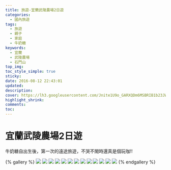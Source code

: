 ```yaml
---
title: 旅遊-宜蘭武陵農場2日遊
categories:
  - 國內旅遊
tags:
  - 旅遊
  - 親子
  - 家庭
  - 牛奶糖
keywords:
  - 宜蘭
  - 武陵農場
  - 石門山
top_img:
toc_style_simple: true
sticky: 
date: 2016-08-12 22:43:01
updated:
description:
cover: https://lh3.googleusercontent.com/Jnite1U9o_GARXQDm6MSBRIB1b23JWd1qiNCkm13534o_2L_I5e1VxEHqilkb_DT5XJHNz6IN83oARsx228sXIqaq4XWGvdi1X__b1D_oWSx5ZQUQdSlrzUz2CPTUu8yhypADfZ5PEE=w1920-h1080
highlight_shrink:
comments:
toc:
---
```


# 宜蘭武陵農場2日遊

牛奶糖自出生後，第一次的遠途旅遊，不哭不閙時還真是個玩咖!!

{% gallery %}
![](https://lh3.googleusercontent.com/9uA2I-p35YB2f7mfDlEZ4G13Ar5RwGT0_VJm1bJQn_4R54EalOme-1DmdkEEP7e5OGhPNI8qbsNrzIbuI--n33L7epUbTxl4tzNdoQOnleyMRPA4rGNJqykeEyWpLhuL1rmYaSRI1Nc=w1920-h1080)
![](https://lh3.googleusercontent.com/29GDL7TcPtMxleLho2p_by6ts_B3tZUEjyVCEIWDQaI5Agm7Xr6ozQ62kOTzgkPzvIH-zowF7F7isHqB4_Jl4x7zIlkSiPya2liD6dejYqi-QGE0iAnUkaMQPAfPyh8biNnNji7qTVo=w1920-h1080)
![](https://lh3.googleusercontent.com/ZZoqvKlMxnMNkarpSrIsATRqvGx3WyPAj4k647lgZnOU-wJ2dR158xaP6mOLNM89njEDZWVJ5SDe3yjlBsLT_xv35rwV0DHirXhaswl6wZbjCCX2J9WQeLGR_h6o_tRPNSE95byV7hY=w1920-h1080)
![](https://lh3.googleusercontent.com/Kzwx0q4Jq6JhVrhPUjuiglfBi6KxYkXBxI2B1huxDOaCldBjY1hZS6vCjK5Hnzcvx-wmMS-LKKk8jsZD-TSZggadGi0oAi153IhJpvHpXByij080OrMIwJDA2UeOec5KBRJF78AJLrA=w1920-h1080)
![](https://lh3.googleusercontent.com/A5ad9_PTi6S5knSeMUQyoe9IhjrJRAAkibVcRBvcrArO4kKaU7f3qYuoIDcNJXaITKY9mFz30-OYfDQyYyUSQ4-7yAoMffs3HjEG_9RNoXIJwHTO1OZWAkYjiyGX_fRShl47q60XeuA=w1920-h1080)
![](https://lh3.googleusercontent.com/Luq43geRTppXxNQHzQuA526BHDPcgYy_WxeGq1GXaevGggK0VLVTuUNwzTPvbwpkMNRdWE-_K30yR5ELKayCRjRHFY7f_axmzvy_dY1To47hXYJv4YPQvoC9ulAIYadiWu4JCdPyOJM=w1920-h1080)
![](https://lh3.googleusercontent.com/LA-Z9we1-64SEBiW5xJzO1u9Y9mfFSeD1OqBPkVDbdWf99V_cHnJ8OQPb2cxScCXZGBguWuYcxh_fuAyIyisSmMUPtMXsc79ERXO8wVhObh4Sy_LMcsxxDZpJI6tFZX1TypzQujES7E=w1920-h1080)
![](https://lh3.googleusercontent.com/tr85-HQGCzovYOk6c2_clXSNCamU3L08NOF5JtUKde2cYnkn2H9GIbqmPav4rRQCLN94oAZiMZD_KqmX3xsn45447Mq0xRR1OG0byVLtrAhpib0zmohZYtPLr2xO5Leilxubgbfn0CM=w1920-h1080)
![](https://lh3.googleusercontent.com/wN6mIBXuE-0e4edjdtPL7VDmIN8bDoQ4Z5FALjGFF2xh6nQ8I1N2F9cDqrBeZQkMp0RY4cUQfZLiFmSSZr_Fxj1IK9FPejnFHTJsw5XJlssjjvrAP8fPQcqGFhZw-EoC18TddBegp4E=w1920-h1080)
![](https://lh3.googleusercontent.com/VZ_UylRgKJxDjWYP_0bLo6TxLKnmRPNHZyALZH3iuNMvcUr4gT8DEIUobUP1O7omeKDPAaT93lv35A-tnheXr_c9-LCGNLMv6kSSDX0hKDPCw5oxBdUQVKyomsLSOjLkMv7f9dEJnqk=w1920-h1080)
![](https://lh3.googleusercontent.com/yvdLo6PBE7XwjJtZigLNuIv2XuhrXXnCiL31tF_SUUOUrq0XWe2hKOAJVcLjhWjS9xyeQOvJdpfvBPRFNQnH_pfOH1mZm81KIACE6lInpKJ5I534vgkwYxHZBY8DXCI1stWINHOoWS4=w1920-h1080)
![](https://lh3.googleusercontent.com/Jnite1U9o_GARXQDm6MSBRIB1b23JWd1qiNCkm13534o_2L_I5e1VxEHqilkb_DT5XJHNz6IN83oARsx228sXIqaq4XWGvdi1X__b1D_oWSx5ZQUQdSlrzUz2CPTUu8yhypADfZ5PEE=w1920-h1080)
![](https://lh3.googleusercontent.com/lwSiMeuGwLRwEVLRgirbz-q4xeZiaIfX3PgSdTRxgWLII2T9aB6R7RRaSoGgii6K2njbOXorXmRVpyb7bRzp1oHcQFj8czHbURlxcFSoD49iCCxVe-3ri79MoMVv5ucZ5tshlS8ip0c=w1920-h1080)
{% endgallery %}
